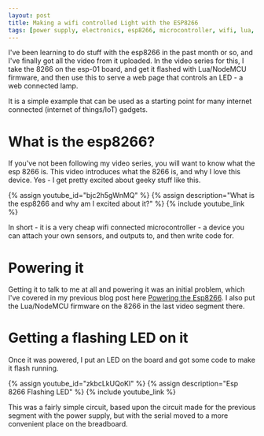 ```yaml
---
layout: post
title: Making a wifi controlled Light with the ESP8266
tags: [power supply, electronics, esp8266, microcontroller, wifi, lua, nodemcu, iot]
---
```

I've been learning to do stuff with the esp8266 in the past month or so, and I've finally got all the video from it uploaded. In the video series for this, I take the 8266 on the esp-01 board, and get it flashed with Lua/NodeMCU firmware, and then use this to serve a web page that controls an LED - a web connected lamp.
 
 It is a simple example that can be used as a starting point for many internet connected (internet of things/IoT) gadgets.
 
# What is the esp8266?

If you've not been following my video series, you will want to know what the esp 8266 is.
This video introduces what the 8266 is, and why I love this device. Yes - I get pretty excited about geeky stuff like this.

{% assign youtube_id="bjc2h5gWnMQ" %}
{% assign description="What is the esp8266 and why am I excited about it?" %}
{% include youtube_link %}

In short - it is a very cheap wifi connected microcontroller - a device you can attach your own sensors, and outputs to, and then write code for.

# Powering it

Getting it to talk to me at all and powering it was an initial problem, which I've covered in my previous blog post here [Powering the Esp8266](/2015/04/29/powering-the-esp8266.html).
I also put the Lua/NodeMCU firmware on the 8266 in the last video segment there.

# Getting a flashing LED on it

Once it was powered, I put an LED on the board and got some code to make it flash running.

{% assign youtube_id="zkbcLkUQoKI" %}
{% assign description="Esp 8266 Flashing LED" %}
{% include youtube_link %}

This was a fairly simple circuit, based upon the circuit made for the previous segment with the power supply, but with the serial moved to a more convenient place on the breadboard.